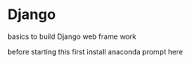 # Django
basics to build Django web frame work

before starting this first install anaconda prompt here
